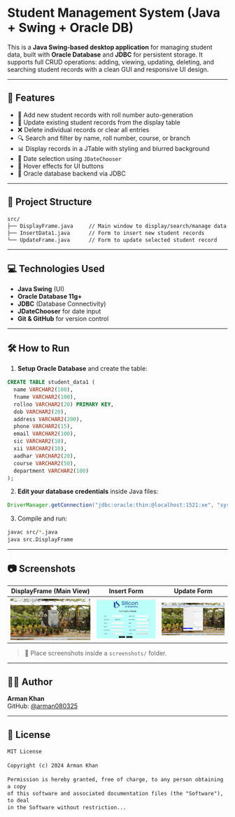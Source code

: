 # Student Management System (Java + Swing + Oracle DB)

This is a **Java Swing-based desktop application** for managing student data, built with **Oracle Database** and **JDBC** for persistent storage. It supports full CRUD operations: adding, viewing, updating, deleting, and searching student records with a clean GUI and responsive UI design.

---

## 🔧 Features

- 📄 Add new student records with roll number auto-generation
- 📝 Update existing student records from the display table
- ❌ Delete individual records or clear all entries
- 🔍 Search and filter by name, roll number, course, or branch
- 📊 Display records in a JTable with styling and blurred background
- 📅 Date selection using `JDateChooser`
- 🎨 Hover effects for UI buttons
- 💾 Oracle database backend via JDBC

---

## 📁 Project Structure

```
src/
├── DisplayFrame.java     // Main window to display/search/manage data
├── InsertData1.java      // Form to insert new student records
└── UpdateFrame.java      // Form to update selected student record
```

---

## 💻 Technologies Used

- **Java Swing** (UI)
- **Oracle Database 11g+**
- **JDBC** (Database Connectivity)
- **JDateChooser** for date input
- **Git & GitHub** for version control

---

## 🛠️ How to Run

1. **Setup Oracle Database** and create the table:
```sql
CREATE TABLE student_data1 (
  name VARCHAR2(100),
  fname VARCHAR2(100),
  rollno VARCHAR2(20) PRIMARY KEY,
  dob VARCHAR2(20),
  address VARCHAR2(200),
  phone VARCHAR2(15),
  email VARCHAR2(100),
  sic VARCHAR2(10),
  xii VARCHAR2(10),
  aadhar VARCHAR2(20),
  course VARCHAR2(50),
  department VARCHAR2(100)
);
```

2. **Edit your database credentials** inside Java files:
```java
DriverManager.getConnection("jdbc:oracle:thin:@localhost:1521:xe", "system", "arman0803");
```

3. Compile and run:
```bash
javac src/*.java
java src.DisplayFrame
```

---

## 📷 Screenshots

| DisplayFrame (Main View) | Insert Form | Update Form |
|--------------------------|-------------|-------------|
| ![Display](screenshots/display.png) | ![Insert](screenshots/insert.png) | ![Update](screenshots/update.png) |

> 📁 Place screenshots inside a `screenshots/` folder.

---

## 👨‍💻 Author

**Arman Khan**  
GitHub: [@arman080325](https://github.com/arman080325)

---

## 📄 License

```text
MIT License

Copyright (c) 2024 Arman Khan

Permission is hereby granted, free of charge, to any person obtaining a copy
of this software and associated documentation files (the "Software"), to deal
in the Software without restriction...
